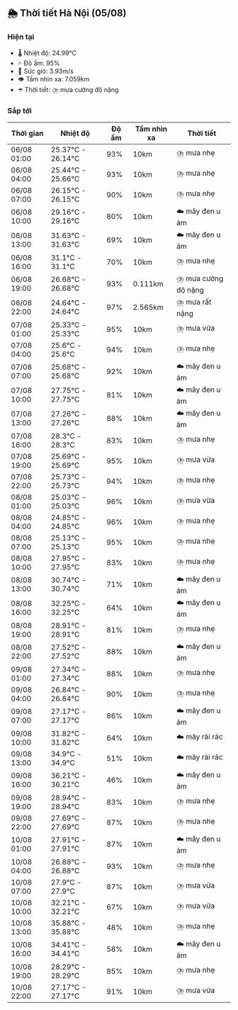 ## 🌦️ Thời tiết Hà Nội (05/08)

### Hiện tại

- 🌡️ Nhiệt độ: 24.99℃
- 💦 Độ ẩm: 95%
- 💨 Sức gió: 3.93m/s
- 👁️ Tầm nhìn xa: 7.059km
- ☂️ Thời tiết: ⛈️ mưa cường độ nặng

### Sắp tới

| Thời gian | Nhiệt độ | Độ ẩm | Tầm nhìn xa | Thời tiết |
| --- | --- | --- | --- | --- |
| 06/08 01:00 | 25.37℃ - 26.14℃ | 93% | 10km | ⛈️ mưa nhẹ |
| 06/08 04:00 | 25.44℃ - 25.66℃ | 93% | 10km | ⛈️ mưa nhẹ |
| 06/08 07:00 | 26.15℃ - 26.15℃ | 90% | 10km | ⛈️ mưa nhẹ |
| 06/08 10:00 | 29.16℃ - 29.16℃ | 80% | 10km | ☁️ mây đen u ám |
| 06/08 13:00 | 31.63℃ - 31.63℃ | 69% | 10km | ☁️ mây đen u ám |
| 06/08 16:00 | 31.1℃ - 31.1℃ | 70% | 10km | ⛈️ mưa nhẹ |
| 06/08 19:00 | 26.68℃ - 26.68℃ | 93% | 0.111km | ⛈️ mưa cường độ nặng |
| 06/08 22:00 | 24.64℃ - 24.64℃ | 97% | 2.565km | ⛈️ mưa rất nặng |
| 07/08 01:00 | 25.33℃ - 25.33℃ | 95% | 10km | ⛈️ mưa vừa |
| 07/08 04:00 | 25.6℃ - 25.6℃ | 94% | 10km | ⛈️ mưa nhẹ |
| 07/08 07:00 | 25.68℃ - 25.68℃ | 92% | 10km | ☁️ mây đen u ám |
| 07/08 10:00 | 27.75℃ - 27.75℃ | 81% | 10km | ☁️ mây đen u ám |
| 07/08 13:00 | 27.26℃ - 27.26℃ | 88% | 10km | ☁️ mây đen u ám |
| 07/08 16:00 | 28.3℃ - 28.3℃ | 83% | 10km | ⛈️ mưa nhẹ |
| 07/08 19:00 | 25.69℃ - 25.69℃ | 95% | 10km | ⛈️ mưa vừa |
| 07/08 22:00 | 25.73℃ - 25.73℃ | 94% | 10km | ⛈️ mưa nhẹ |
| 08/08 01:00 | 25.03℃ - 25.03℃ | 96% | 10km | ⛈️ mưa vừa |
| 08/08 04:00 | 24.85℃ - 24.85℃ | 96% | 10km | ⛈️ mưa nhẹ |
| 08/08 07:00 | 25.13℃ - 25.13℃ | 95% | 10km | ⛈️ mưa nhẹ |
| 08/08 10:00 | 27.95℃ - 27.95℃ | 83% | 10km | ⛈️ mưa nhẹ |
| 08/08 13:00 | 30.74℃ - 30.74℃ | 71% | 10km | ☁️ mây đen u ám |
| 08/08 16:00 | 32.25℃ - 32.25℃ | 64% | 10km | ☁️ mây đen u ám |
| 08/08 19:00 | 28.91℃ - 28.91℃ | 81% | 10km | ⛈️ mưa nhẹ |
| 08/08 22:00 | 27.52℃ - 27.52℃ | 88% | 10km | ☁️ mây đen u ám |
| 09/08 01:00 | 27.34℃ - 27.34℃ | 88% | 10km | ⛈️ mưa nhẹ |
| 09/08 04:00 | 26.84℃ - 26.84℃ | 90% | 10km | ⛈️ mưa nhẹ |
| 09/08 07:00 | 27.17℃ - 27.17℃ | 86% | 10km | ☁️ mây đen u ám |
| 09/08 10:00 | 31.82℃ - 31.82℃ | 64% | 10km | ☁️ mây rải rác |
| 09/08 13:00 | 34.9℃ - 34.9℃ | 51% | 10km | ☁️ mây rải rác |
| 09/08 16:00 | 36.21℃ - 36.21℃ | 46% | 10km | ☁️ mây đen u ám |
| 09/08 19:00 | 28.94℃ - 28.94℃ | 83% | 10km | ⛈️ mưa nhẹ |
| 09/08 22:00 | 27.69℃ - 27.69℃ | 87% | 10km | ⛈️ mưa nhẹ |
| 10/08 01:00 | 27.91℃ - 27.91℃ | 87% | 10km | ☁️ mây đen u ám |
| 10/08 04:00 | 26.88℃ - 26.88℃ | 93% | 10km | ⛈️ mưa nhẹ |
| 10/08 07:00 | 27.9℃ - 27.9℃ | 87% | 10km | ⛈️ mưa vừa |
| 10/08 10:00 | 32.21℃ - 32.21℃ | 67% | 10km | ⛈️ mưa vừa |
| 10/08 13:00 | 35.88℃ - 35.88℃ | 48% | 10km | ⛈️ mưa nhẹ |
| 10/08 16:00 | 34.41℃ - 34.41℃ | 58% | 10km | ☁️ mây đen u ám |
| 10/08 19:00 | 28.29℃ - 28.29℃ | 85% | 10km | ⛈️ mưa nhẹ |
| 10/08 22:00 | 27.17℃ - 27.17℃ | 91% | 10km | ⛈️ mưa vừa |
